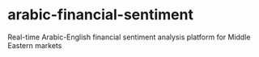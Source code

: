 # arabic-financial-sentiment
Real-time Arabic-English financial sentiment analysis platform for Middle Eastern markets
